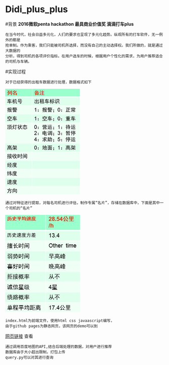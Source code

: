 # Didi_plus_plus
#背景
   **2016微软penta hackathon 最具商业价值奖 滴滴打车plus**
   
    在当今时代，社会日益多元化，人们的要求也呈现了多元化趋势。纵观所有的打车软件，无一例外的都是
    抢单制。作为乘客，我们只能被司机所选择，而没有自己的主动选择权。我们所做的，就是通过大数据的
    分析，得到司机的各项评价指标。在用户选车的时候，根据用户个性化的需求，为用户推荐适合的司机与车辆。
    
#实现过程

    对于已经获得的出租车数据进行处理，数据格式如下
    
![image](/src/taxi.jpg)

    通过对特征进行提取，对每名司机进行评估，制作专属“名片”，存储在数据库中，下面是其中一个司机的“名片”
    
![image](/src/idcard.jpg)   

    index.html为前端文件，使用html css javaascript编写，
    由于github pages为静态网页，该网页的demo可以到 
    
   [网页链接](http://changruiheng.tk/d++) 查看
   
    通过调用百度地图的API,结合后端处理的数据，对用户进行推荐
    数据库由于大小超出限制，打包上传
    query.py可以对其进行查询
   

